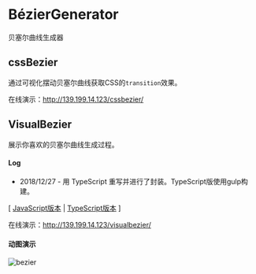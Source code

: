 # BézierGenerator
贝塞尔曲线生成器

## cssBezier
通过可视化摆动贝塞尔曲线获取CSS的`transition`效果。

在线演示：http://139.199.14.123/cssbezier/

## VisualBezier
展示你喜欢的贝塞尔曲线生成过程。

#### Log
* 2018/12/27 - 用 TypeScript 重写并进行了封装。TypeScript版使用gulp构建。

[ [JavaScript版本](https://github.com/logcas/B-zierGenerator/tree/master/visualBezier) | [TypeScript版本](https://github.com/logcas/B-zierGenerator/tree/master/visualBezier_ts) ]

在线演示：http://139.199.14.123/visualbezier/

#### 动图演示
![bezier](http://img.lxzmww.xyz/bezier.gif)